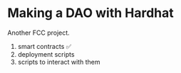 # Making a DAO with Hardhat

Another FCC project.

1. smart contracts ✅
2. deployment scripts
3. scripts to interact with them
